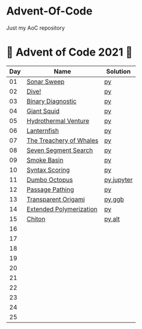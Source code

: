 # Advent-Of-Code
Just my AoC repository
# :christmas_tree: Advent of Code 2021 :christmas_tree:

|Day|Name|Solution|
|---|---|---|
|01|[Sonar Sweep](https://adventofcode.com/2021/day/1)|[py](day1.py)|
|02|[Dive!](https://adventofcode.com/2021/day/2)|[py](day2.p)|
|03|[Binary Diagnostic](https://adventofcode.com/2021/day/3)|[py](day3.py)|
|04|[Giant Squid](https://adventofcode.com/2021/day/4)|[py](day4.py)|
|05|[Hydrothermal Venture](https://adventofcode.com/2021/day/5)|[py](day5.py)|
|06|[Lanternfish](https://adventofcode.com/2021/day/6)|[py](day6.py)|
|07|[The Treachery of Whales](https://adventofcode.com/2021/day/7)|[py](day7.py)|
|08|[Seven Segment Search](https://adventofcode.com/2021/day/8)|[py](day8.py)|
|09|[Smoke Basin](https://adventofcode.com/2021/day/9)|[py](day9.py)|
|10|[Syntax Scoring](https://adventofcode.com/2021/day/10)|[py](day10.py)|
|11|[Dumbo Octopus](https://adventofcode.com/2021/day/11)|[py](day11.py),[jupyter](day11.ipynb)|
|12|[Passage Pathing](https://adventofcode.com/2021/day/12)|[py](day12.py)|
|13|[Transparent Origami](https://adventofcode.com/2021/day/13)|[py](day13.py),[ggb](day13.ggb)|
|14|[Extended Polymerization](https://adventofcode.com/2021/day/14)|[py](day14.py)|
|15|[Chiton](https://adventofcode.com/2021/day/15)|[py](day15.py),[alt](https://www.reddit.com/r/adventofcode/comments/rgqzt5/comment/homacr8/?utm_source=share&utm_medium=web2x&context=3)|
|16|||
|17|||
|18|||
|19|||
|20|||
|21|||
|22|||
|23|||
|24|||
|25|||

<!-- AOC TILES BEGIN -->
<!-- AOC TILES END -->
